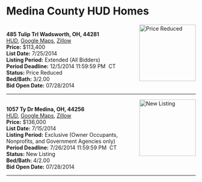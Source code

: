 # Medina County HUD Homes

[<img alt="Price Reduced" src="https://www.hudhomestore.com/pages/ImageShow.aspx?Case=412-666226" align="right" style="height:150px;">](http://www.hudhomestore.com/Listing/PropertyDetails.aspx?caseNumber=412-666226)  
**485 Tulip Trl Wadsworth, OH, 44281**  
[HUD](http://www.hudhomestore.com/Listing/PropertyDetails.aspx?caseNumber=412-666226), [Google Maps](http://maps.google.com/maps?q=485+Tulip+Trl+Wadsworth%2C+OH%2C+44281), [Zillow](http://www.zillow.com/homes/485+Tulip+Trl+Wadsworth%2C+OH%2C+44281/)  
**Price:** $113,400  
**List Date:** 7/25/2014  
**Listing Period:** Extended (All Bidders)  
**Period Deadline:** 12/5/2014 11:59:59 PM  CT  
**Status:** Price Reduced  
**Bed/Bath:** 3/2.00  
**Bid Open Date:** 07/28/2014

***

[<img alt="New Listing" src="https://www.hudhomestore.com/pages/ImageShow.aspx?Case=412-539655" align="right" style="height:150px;">](http://www.hudhomestore.com/Listing/PropertyDetails.aspx?caseNumber=412-539655)  
**1057 Ty Dr Medina, OH, 44256**  
[HUD](http://www.hudhomestore.com/Listing/PropertyDetails.aspx?caseNumber=412-539655), [Google Maps](http://maps.google.com/maps?q=1057+Ty+Dr+Medina%2C+OH%2C+44256), [Zillow](http://www.zillow.com/homes/1057+Ty+Dr+Medina%2C+OH%2C+44256/)  
**Price:** $136,000  
**List Date:** 7/15/2014  
**Listing Period:** Exclusive (Owner Occupants, Nonprofits, and Government Agencies only)  
**Period Deadline:** 7/26/2014 11:59:59 PM  CT  
**Status:** New Listing  
**Bed/Bath:** 4/2.00  
**Bid Open Date:** 07/28/2014

***

